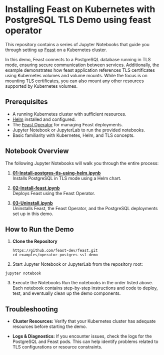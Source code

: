 # Installing Feast on Kubernetes with PostgreSQL TLS Demo using feast operator

This repository contains a series of Jupyter Notebooks that guide you through setting up [Feast](https://feast.dev/) on a Kubernetes cluster. 

In this demo, Feast connects to a PostgreSQL database running in TLS mode, ensuring secure communication between services. Additionally, the example demonstrates how feast application references TLS certificates using Kubernetes volumes and volume mounts. While the focus is on mounting TLS certificates, you can also mount any other resources supported by Kubernetes volumes.

## Prerequisites

- A running Kubernetes cluster with sufficient resources.
- [Helm](https://helm.sh/) installed and configured.
- The [Feast Operator](https://docs.feast.dev/) for managing Feast deployments.
- Jupyter Notebook or JupyterLab to run the provided notebooks.
- Basic familiarity with Kubernetes, Helm, and TLS concepts.

## Notebook Overview

The following Jupyter Notebooks will walk you through the entire process:

1. **[01-Install-postgres-tls-using-helm.ipynb](./01-Install-postgres-tls-using-helm.ipynb)**  
   Installs PostgreSQL in TLS mode using a Helm chart.

2. **[02-Install-feast.ipynb](02-Install-feast.ipynb)**  
   Deploys Feast using the Feast Operator.

3. **[03-Uninstall.ipynb](./03-Uninstall.ipynb)**  
   Uninstalls Feast, the Feast Operator, and the PostgreSQL deployments set up in this demo.

## How to Run the Demo

1. **Clone the Repository**

   ```shell
   https://github.com/feast-dev/feast.git
   cd examples/operator-postgres-ssl-demo
   ```
2. Start Jupyter Notebook or JupyterLab from the repository root:

```shell
jupyter notebook
```
3. Execute the Notebooks
Run the notebooks in the order listed above. Each notebook contains step-by-step instructions and code to deploy, test, and eventually clean up the demo components.


## Troubleshooting
* **Cluster Resources:**
Verify that your Kubernetes cluster has adequate resources before starting the demo.

* **Logs & Diagnostics:**
If you encounter issues, check the logs for the PostgreSQL and Feast pods. This can help identify problems related to TLS configurations or resource constraints.